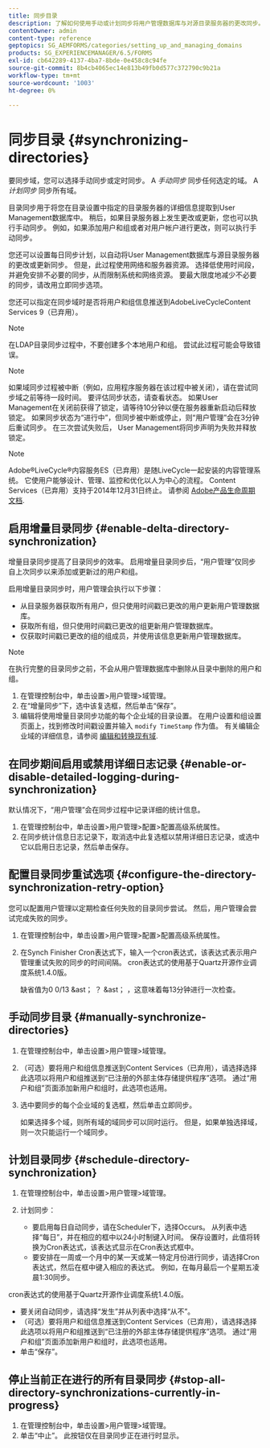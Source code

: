 ```yaml
---
title: 同步目录
description: 了解如何使用手动或计划同步将用户管理数据库与对源目录服务器的更改同步。
contentOwner: admin
content-type: reference
geptopics: SG_AEMFORMS/categories/setting_up_and_managing_domains
products: SG_EXPERIENCEMANAGER/6.5/FORMS
exl-id: cb642289-4137-4ba7-8bde-0e458c8c94fe
source-git-commit: 8b4cb4065ec14e813b49fb0d577c372790c9b21a
workflow-type: tm+mt
source-wordcount: '1003'
ht-degree: 0%

---
```


# 同步目录 {#synchronizing-directories}

要同步域，您可以选择手动同步或定时同步。 A *手动同步* 同步任何选定的域。 A *计划同步* 同步所有域。

目录同步用于将您在目录设置中指定的目录服务器的详细信息提取到User Management数据库中。 稍后，如果目录服务器上发生更改或更新，您也可以执行手动同步。 例如，如果添加用户和组或者对用户帐户进行更改，则可以执行手动同步。

您还可以设置每日同步计划，以自动将User Management数据库与源目录服务器的更改或更新同步。 但是，此过程使用网络和服务器资源。 选择低使用时间段，并避免安排不必要的同步，从而限制系统和网络资源。 要最大限度地减少不必要的同步，请改用立即同步选项。

您还可以指定在同步域时是否将用户和组信息推送到AdobeLiveCycleContent Services 9（已弃用）。

>[!NOTE]
>
>在LDAP目录同步过程中，不要创建多个本地用户和组。 尝试此过程可能会导致错误。

>[!NOTE]
>
>如果域同步过程被中断（例如，应用程序服务器在该过程中被关闭），请在尝试同步域之前等待一段时间。 要评估同步状态，请查看状态。 如果User Management在关闭前获得了锁定，请等待10分钟以便在服务器重新启动后释放锁定。 如果同步状态为“进行中”，但同步被中断或停止，则“用户管理”会在3分钟后重试同步。 在三次尝试失败后， User Management将同步声明为失败并释放锁定。

>[!NOTE]
>
>Adobe®LiveCycle®内容服务ES（已弃用）是随LiveCycle一起安装的内容管理系统。 它使用户能够设计、管理、监控和优化以人为中心的流程。 Content Services（已弃用）支持于2014年12月31日终止。 请参阅 [Adobe产品生命周期文档](https://www.adobe.com/support/products/enterprise/eol/eol_matrix.html).

## 启用增量目录同步 {#enable-delta-directory-synchronization}

增量目录同步提高了目录同步的效率。 启用增量目录同步后，“用户管理”仅同步自上次同步以来添加或更新过的用户和组。

启用增量目录同步时，用户管理会执行以下步骤：

* 从目录服务器获取所有用户，但只使用时间戳已更改的用户更新用户管理数据库。
* 获取所有组，但只使用时间戳已更改的组更新用户管理数据库。
* 仅获取时间戳已更改的组的组成员，并使用该信息更新用户管理数据库。

>[!NOTE]
>
>在执行完整的目录同步之前，不会从用户管理数据库中删除从目录中删除的用户和组。

1. 在管理控制台中，单击设置>用户管理>域管理。
1. 在“增量同步”下，选中该复选框，然后单击“保存”。
1. 编辑将使用增量目录同步功能的每个企业域的目录设置。 在用户设置和组设置页面上，找到修改时间戳设置并输入 `modify TimeStamp` 作为值。 有关编辑企业域的详细信息，请参阅 [编辑和转换现有域](/help/forms/using/admin-help/editing-converting-existing-domains.md#editing-and-converting-existing-domains).

## 在同步期间启用或禁用详细日志记录 {#enable-or-disable-detailed-logging-during-synchronization}

默认情况下，“用户管理”会在同步过程中记录详细的统计信息。

1. 在管理控制台中，单击设置>用户管理>配置>配置高级系统属性。
1. 在同步统计信息日志记录下，取消选中此复选框以禁用详细日志记录，或选中它以启用日志记录，然后单击保存。

## 配置目录同步重试选项 {#configure-the-directory-synchronization-retry-option}

您可以配置用户管理以定期检查任何失败的目录同步尝试。 然后，用户管理会尝试完成失败的同步。

1. 在管理控制台中，单击设置>用户管理>配置>配置高级系统属性。
1. 在Synch Finisher Cron表达式下，输入一个cron表达式，该表达式表示用户管理重试失败的同步的时间间隔。 cron表达式的使用基于Quartz开源作业调度系统1.4.0版。

   缺省值为0 0/13 &amp;ast； ？ &amp;ast； ，这意味着每13分钟进行一次检查。

## 手动同步目录 {#manually-synchronize-directories}

1. 在管理控制台中，单击设置>用户管理>域管理。
1. （可选）要将用户和组信息推送到Content Services（已弃用），请选择选择此选项以将用户和组推送到“已注册的外部主体存储提供程序”选项。 通过“用户和组”页面添加新用户和组时，此选项也适用。
1. 选中要同步的每个企业域的复选框，然后单击立即同步。

   如果选择多个域，则所有域的域同步可以同时运行。 但是，如果单独选择域，则一次只能运行一个域同步。

## 计划目录同步 {#schedule-directory-synchronization}

1. 在管理控制台中，单击设置>用户管理>域管理。
1. 计划同步：

   * 要启用每日自动同步，请在Scheduler下，选择Occurs。 从列表中选择“每日”，并在相应的框中以24小时制键入时间。 保存设置时，此值将转换为Cron表达式，该表达式显示在Cron表达式框中。
   * 要安排在一周或一个月中的某一天或某一特定月份进行同步，请选择Cron表达式，然后在框中键入相应的表达式。 例如，在每月最后一个星期五凌晨1:30同步。

cron表达式的使用基于Quartz开源作业调度系统1.4.0版。

* 要关闭自动同步，请选择“发生”并从列表中选择“从不”。
* （可选）要将用户和组信息推送到Content Services（已弃用），请选择选择此选项以将用户和组推送到“已注册的外部主体存储提供程序”选项。 通过“用户和组”页面添加新用户和组时，此选项也适用。
* 单击“保存”。

## 停止当前正在进行的所有目录同步 {#stop-all-directory-synchronizations-currently-in-progress}

1. 在管理控制台中，单击设置>用户管理>域管理。
1. 单击“中止”。 此按钮仅在目录同步正在进行时显示。
